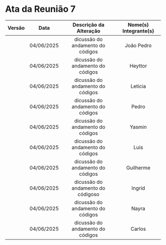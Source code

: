 
# Ata da Reunião 7

| Versão | Data | Descrição da Alteração | Nome(s) Integrante(s) |
| :----: | :--: | :--------------------: | :-------------------: |
|  | 04/06/2025 |dicussão do andamento do códigos | João Pedro |
|  | 04/06/2025 |dicussão do andamento do códigos | Heyttor |
|  | 04/06/2025 |dicussão do andamento do códigos | Leticia  |
|  | 04/06/2025 |dicussão do andamento do códigos | Pedro |
|  | 04/06/2025 |dicussão do andamento do códigos | Yasmin |
|  | 04/06/2025 |dicussão do andamento do códigos | Luis |
|  | 04/06/2025 |dicussão do andamento do códigos|Guilherme |
|  | 04/06/2025 |dicussão do andamento do códigoso |Ingrid |
|  | 04/06/2025 |dicussão do andamento do códigos | Nayra |
|  | 04/06/2025 |dicussão do andamento do códigos | Carlos |
